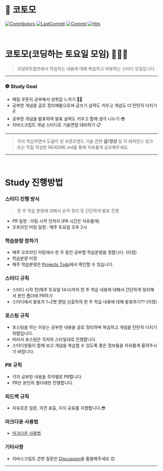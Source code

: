 # 📔 코토모

[![Contributors](https://img.shields.io/github/contributors-anon/Javascript-Deep-Dive-Study/JS-Deep-Dive-Study-Repo)](https://github.com/Javascript-Deep-Dive-Study/JS-Deep-Dive-Study-Repo)
[![LastCommit](https://img.shields.io/github/last-commit/Javascript-Deep-Dive-Study/JS-Deep-Dive-Study-Repo)](https://github.com/Javascript-Deep-Dive-Study/JS-Deep-Dive-Study-Repo)
[![Commit](https://img.shields.io/github/commit-activity/w/Javascript-Deep-Dive-Study/JS-Deep-Dive-Study-Repo)](https://github.com/Javascript-Deep-Dive-Study/JS-Deep-Dive-Study-Repo)
[![Hits](https://hits.seeyoufarm.com/api/count/incr/badge.svg?url=https%3A%2F%2Fgithub.com%2Favascript-Deep-Dive-Study%2FJS-Deep-Dive-Study-Repo&count_bg=%23FF8500&title_bg=%23555555&icon=&icon_color=%23E7E7E7&title=hits&edge_flat=false)](https://github.com/Javascript-Deep-Dive-Study/JS-Deep-Dive-Study-Repo)

<br/>

# 코토모(코딩하는 토요일 모임) 👩🏻‍💻

> 코딩부트캠프에서 학습하는 내용에 대해 복습하고 리뷰하는 스터디 모임입니다.

---

### ⚽️ Study Goal

- 매일 꾸준히 공부해서 성취감 느끼기 💪🏻
- 공부한 개념을 글로 정리해봄으로써 글쓰기 실력도 키우고 개념도 더 탄탄히 다지기✌️
- 공부한 개념을 발표하여 발표 실력도 키우고 함께 생각 나누기 😎
- 자바스크립트 개념 스터디로 기술면접 대비하기 📋

---

> 각자 학습하면서 도움이 된 프론트엔드 기술 관련 **글/영상** 등 의 레퍼런스 링크 또는 직접 작성한 README.md를 통해 자유롭게 공유해주세요.

---

<br/>

# Study 진행방법

### 스터디 진행 방식
> 한 주 학습 분량에 대해서 요약 정리 및 간단하게 발표 진행

- PR 일정 : 미팅 시작 전까지 (PR 시간은 자유롭게)
- 오프라인 미팅 일정 : 매주 토요일 오후 2시

### 학습분량 정하기

- 매주 오프라인 미팅에서 한 주 동안 공부할 학습분량을 정합니다. (미정)
- 학습분량 미정
- 매주 학습분량은 [Projects Todo](https://github.com/COTOMO/studyrepo/projects/1)에서 확인할 수 있습니다.

### 스터디 규칙

- 스터디 시작 전(매주 토요일 14시)까지 한 주 학습 내용에 대해서 간단하게 정리해서 본인 폴더에 PR하기
- 스터디에서 발표자 1~2명 랜덤 선출하여 한 주 학습 내용에 대해 발표하기?? (미정)

### 포스팅 규칙

- 포스팅을 하는 이유는 공부한 내용을 글로 정리하며 복습하고 개념을 탄탄히 다지기 위함입니다.
- 따라서 포스팅은 각자의 스타일대로 진행합니다.
- 스터디원들이 함께 보고 개념을 복습할 수 있도록 좋은 정보들을 자유롭게 올려주시기 바랍니다.

### PR 규칙

- 각자 공부한 내용을 주차별로 PR합니다.
- PR은 본인의 폴더에만 진행합니다.

### 피드백 규칙

- 자유로운 질문, 의견 표출, 지식 공유를 지향합니다.😎

### 마크다운 사용법

- [마크다운 사용법](https://www.markdowntutorial.com/)

### 기타사항
- 자바스크립트 관련 질문은 [Discussion](https://github.com/COTOMO/studyrepo/discussions/1)을 활용해주세요.😊

---

